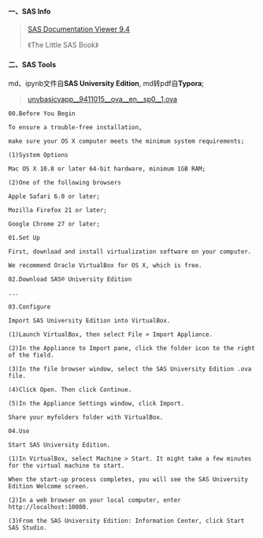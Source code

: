 #### 一、SAS Info

> [SAS Documentation Viewer 9.4](https://support.sas.com/en/documentation.html)
>
> 《The Little SAS Book》

#### 二、SAS Tools

md、ipynb文件自**SAS University Edition**, md转pdf自**Typora**;

> [unvbasicvapp__9411015__ova__en__sp0__1.ova](https://www.sas.com/en_us/software/university-edition/download-software.html)

```
00.Before You Begin

To ensure a trouble-free installation, 

make sure your OS X computer meets the minimum system requirements;

(1)System Options

Mac OS X 10.8 or later 64-bit hardware, minimum 1GB RAM;

(2)One of the following browsers

Apple Safari 6.0 or later;

Mozilla Firefox 21 or later;

Google Chrome 27 or later;

01.Set Up

First, download and install virtualization software on your computer. 

We recommend Oracle VirtualBox for OS X, which is free.

02.Download SAS® University Edition

...

03.Configure

Import SAS University Edition into VirtualBox.

(1)Launch VirtualBox, then select File > Import Appliance.

(2)In the Appliance to Import pane, click the folder icon to the right of the field.

(3)In the file browser window, select the SAS University Edition .ova file.

(4)Click Open. Then click Continue.

(5)In the Appliance Settings window, click Import.

Share your myfolders folder with VirtualBox.

04.Use

Start SAS University Edition.

(1)In VirtualBox, select Machine > Start. It might take a few minutes for the virtual machine to start. 

When the start-up process completes, you will see the SAS University Edition Welcome screen.

(2)In a web browser on your local computer, enter http://localhost:10080.

(3)From the SAS University Edition: Information Center, click Start SAS Studio.
```

